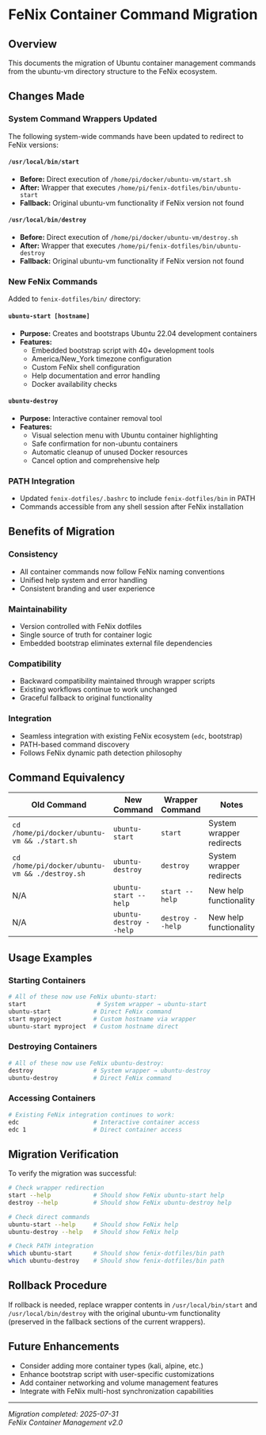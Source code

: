 # FeNix Container Command Migration

## Overview
This documents the migration of Ubuntu container management commands from the ubuntu-vm directory structure to the FeNix ecosystem.

## Changes Made

### System Command Wrappers Updated
The following system-wide commands have been updated to redirect to FeNix versions:

#### `/usr/local/bin/start`
- **Before:** Direct execution of `/home/pi/docker/ubuntu-vm/start.sh`
- **After:** Wrapper that executes `/home/pi/fenix-dotfiles/bin/ubuntu-start`
- **Fallback:** Original ubuntu-vm functionality if FeNix version not found

#### `/usr/local/bin/destroy` 
- **Before:** Direct execution of `/home/pi/docker/ubuntu-vm/destroy.sh`
- **After:** Wrapper that executes `/home/pi/fenix-dotfiles/bin/ubuntu-destroy`
- **Fallback:** Original ubuntu-vm functionality if FeNix version not found

### New FeNix Commands
Added to `fenix-dotfiles/bin/` directory:

#### `ubuntu-start [hostname]`
- **Purpose:** Creates and bootstraps Ubuntu 22.04 development containers
- **Features:**
  - Embedded bootstrap script with 40+ development tools
  - America/New_York timezone configuration
  - Custom FeNix shell configuration
  - Help documentation and error handling
  - Docker availability checks

#### `ubuntu-destroy`
- **Purpose:** Interactive container removal tool
- **Features:**
  - Visual selection menu with Ubuntu container highlighting
  - Safe confirmation for non-ubuntu containers
  - Automatic cleanup of unused Docker resources
  - Cancel option and comprehensive help

### PATH Integration
- Updated `fenix-dotfiles/.bashrc` to include `fenix-dotfiles/bin` in PATH
- Commands accessible from any shell session after FeNix installation

## Benefits of Migration

### Consistency
- All container commands now follow FeNix naming conventions
- Unified help system and error handling
- Consistent branding and user experience

### Maintainability
- Version controlled with FeNix dotfiles
- Single source of truth for container logic
- Embedded bootstrap eliminates external file dependencies

### Compatibility
- Backward compatibility maintained through wrapper scripts
- Existing workflows continue to work unchanged
- Graceful fallback to original functionality

### Integration
- Seamless integration with existing FeNix ecosystem (`edc`, bootstrap)
- PATH-based command discovery
- Follows FeNix dynamic path detection philosophy

## Command Equivalency

| Old Command | New Command | Wrapper Command | Notes |
|-------------|-------------|-----------------|-------|
| `cd /home/pi/docker/ubuntu-vm && ./start.sh` | `ubuntu-start` | `start` | System wrapper redirects |
| `cd /home/pi/docker/ubuntu-vm && ./destroy.sh` | `ubuntu-destroy` | `destroy` | System wrapper redirects |
| N/A | `ubuntu-start --help` | `start --help` | New help functionality |
| N/A | `ubuntu-destroy --help` | `destroy --help` | New help functionality |

## Usage Examples

### Starting Containers
```bash
# All of these now use FeNix ubuntu-start:
start                    # System wrapper → ubuntu-start
ubuntu-start            # Direct FeNix command
start myproject         # Custom hostname via wrapper
ubuntu-start myproject  # Custom hostname direct
```

### Destroying Containers
```bash
# All of these now use FeNix ubuntu-destroy:
destroy                 # System wrapper → ubuntu-destroy
ubuntu-destroy          # Direct FeNix command
```

### Accessing Containers
```bash
# Existing FeNix integration continues to work:
edc                     # Interactive container access
edc 1                   # Direct container access
```

## Migration Verification

To verify the migration was successful:

```bash
# Check wrapper redirection
start --help            # Should show FeNix ubuntu-start help
destroy --help          # Should show FeNix ubuntu-destroy help

# Check direct commands
ubuntu-start --help     # Should show FeNix help
ubuntu-destroy --help   # Should show FeNix help

# Check PATH integration
which ubuntu-start      # Should show fenix-dotfiles/bin path
which ubuntu-destroy    # Should show fenix-dotfiles/bin path
```

## Rollback Procedure

If rollback is needed, replace wrapper contents in `/usr/local/bin/start` and `/usr/local/bin/destroy` with the original ubuntu-vm functionality (preserved in the fallback sections of the current wrappers).

## Future Enhancements

- Consider adding more container types (kali, alpine, etc.)
- Enhance bootstrap script with user-specific customizations
- Add container networking and volume management features
- Integrate with FeNix multi-host synchronization capabilities

---

*Migration completed: 2025-07-31*  
*FeNix Container Management v2.0*
